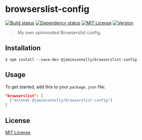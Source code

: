# browserslist-config

[![Build status][build-status-image]][build-status-url]
[![Dependency status][dependency-status-image]][dependency-status-url]
[![MIT License][license-image]][license-url]
[![Version][version-image]][version-url]

> My own opinionated Browserslist config.

## Installation

```
$ npm install --save-dev @jamieconnolly/browserslist-config
```

## Usage

To get started, add this to your `package.json` file:

```json
"browserslist": [
  ["extends @jamieconnolly/browserslist-config"]
]
```

## License

[MIT License][license-url]

[build-status-image]: https://api.travis-ci.org/jamieconnolly/browserslist-config.svg?branch=master
[build-status-url]: https://travis-ci.org/jamieconnolly/browserslist-config

[dependency-status-image]: https://david-dm.org/jamieconnolly/browserslist-config/master.svg
[dependency-status-url]: https://david-dm.org/jamieconnolly/browserslist-config

[license-image]: https://img.shields.io/badge/license-MIT-blue.svg
[license-url]: https://github.com/jamieconnolly/browserslist-config/blob/master/LICENSE

[version-image]: https://img.shields.io/npm/v/@jamieconnolly/browserslist-config.svg
[version-url]: https://www.npmjs.com/package/@jamieconnolly/browserslist-config
